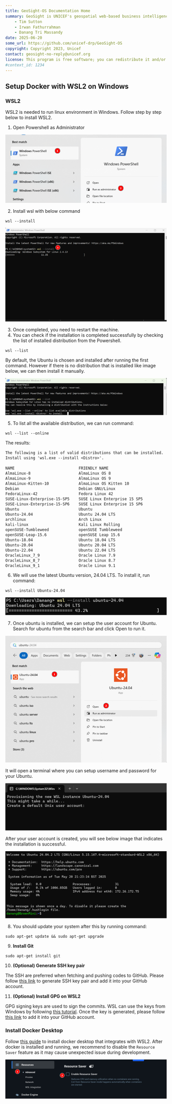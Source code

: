 ```yaml
---
title: GeoSight-OS Documentation Home 
summary: GeoSight is UNICEF's geospatial web-based business intelligence platform.
    - Tim Sutton
    - Irwan Fathurrahman
    - Danang Tri Massandy
date: 2025-06-20
some_url: https://github.com/unicef-drp/GeoSight-OS
copyright: Copyright 2023, Unicef
contact: geosight-no-reply@unicef.org
license: This program is free software; you can redistribute it and/or modify it under the terms of the GNU Affero General Public License as published by the Free Software Foundation; either version 3 of the License, or (at your option) any later version.
#context_id: 1234
---
```


## Setup Docker with WSL2 on Windows

### WSL2
WSL2 is needed to run linux environment in Windows. Follow step by step below to install WSL2.

1. Open Powershell as Administrator

![image.png](img/wsl-1.png)

2. Install wsl with below command

```
wsl --install
```

![image.png](img/wsl-2.png)

3. Once completed, you need to restart the machine.
4. You can check if the installation is completed successfully by checking the list of installed distribution from the Powershell.

```
wsl --list
```

By default, the Ubuntu is chosen and installed after running the first command. However if there is no distribution that is installed like image below, we can then install it manually.

![image.png](img/wsl-3.png)

5. To list all the available distribution, we can run command:

```
wsl --list --online
```

The results:

```
The following is a list of valid distributions that can be installed.
Install using 'wsl.exe --install <Distro>'.

NAME                            FRIENDLY NAME
AlmaLinux-8                     AlmaLinux OS 8
AlmaLinux-9                     AlmaLinux OS 9
AlmaLinux-Kitten-10             AlmaLinux OS Kitten 10
Debian                          Debian GNU/Linux
FedoraLinux-42                  Fedora Linux 42
SUSE-Linux-Enterprise-15-SP5    SUSE Linux Enterprise 15 SP5
SUSE-Linux-Enterprise-15-SP6    SUSE Linux Enterprise 15 SP6
Ubuntu                          Ubuntu
Ubuntu-24.04                    Ubuntu 24.04 LTS
archlinux                       Arch Linux
kali-linux                      Kali Linux Rolling
openSUSE-Tumbleweed             openSUSE Tumbleweed
openSUSE-Leap-15.6              openSUSE Leap 15.6
Ubuntu-18.04                    Ubuntu 18.04 LTS
Ubuntu-20.04                    Ubuntu 20.04 LTS
Ubuntu-22.04                    Ubuntu 22.04 LTS
OracleLinux_7_9                 Oracle Linux 7.9
OracleLinux_8_7                 Oracle Linux 8.7
OracleLinux_9_1                 Oracle Linux 9.1
```

6. We will use the latest Ubuntu version, 24.04 LTS. To install it, run command:

```
wsl --install Ubuntu-24.04
```

![image.png](img/wsl-4.png)

7. Once ubuntu is installed, we can setup the user account for Ubuntu. Search for ubuntu from the search bar and click Open to run it.

![image.png](img/wsl-5.png)

It will open a terminal where you can setup username and password for your Ubuntu.

![image.png](img/wsl-6.png)

After your user account is created, you will see below image that indicates the installation is successful.

![image.png](img/wsl-7.png)

8. You should update your system after this by running command:

```
sudo apt-get update && sudo apt-get upgrade
```

9. **Install Git**

```
sudo apt-get install git
```

10. **(Optional) Generate SSH key pair**

The SSH are preferred when fetching and pushing codes to GitHub. Please follow [this link](https://docs.github.com/en/authentication/connecting-to-github-with-ssh/generating-a-new-ssh-key-and-adding-it-to-the-ssh-agent?platform=linux#generating-a-new-ssh-key) to generate SSH key pair and add it into your GitHub account.

11. **(Optional) Install GPG on WSL2**

GPG signing keys are used to sign the commits. WSL can use the keys from Windows by following [this tutorial](https://gist.github.com/matthiasr/473072eeffe449459e3ccd0f5192afc7). Once the key is generated, please follow [this link](https://docs.github.com/en/authentication/managing-commit-signature-verification/adding-a-gpg-key-to-your-github-account) to add it into your GitHub account.


### Install Docker Desktop

Follow [this guide](https://learn.microsoft.com/en-us/windows/wsl/tutorials/wsl-containers#overview-of-docker-containers) to install docker desktop that integrates with WSL2. After docker is installed and running, we recommend to disable the `Resource Saver` feature as it may cause unexpected issue during development.

![image.png](img/wsl-8.png)
